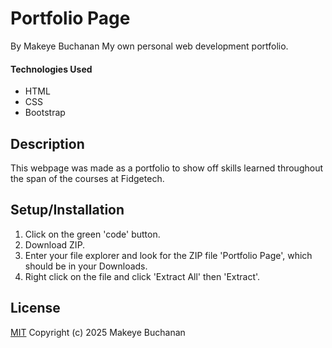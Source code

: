 # Portfolio Page

By Makeye Buchanan
My own personal web development portfolio.

#### Technologies Used

* HTML
* CSS
* Bootstrap

## Description

This webpage was made as a portfolio to show off skills learned throughout the span of the courses at Fidgetech.

## Setup/Installation

1. Click on the green 'code' button.
2. Download ZIP.
3. Enter your file explorer and look for the ZIP file 'Portfolio Page', which should be in your Downloads.
4. Right click on the file and click 'Extract All' then 'Extract'.

## License

[MIT](license.txt)
Copyright (c) 2025 Makeye Buchanan